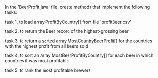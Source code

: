 In the 'BeerProfit.java' file, create methods that implement the following tasks:

  task 1.
  to load array ProfitByCountry[] from file 'profitBeer.csv'

  task 2.
to return the Beer record of the highest-grossing beer

  task 3.
  to return a sorted array MostCountryBeerProfit[] for the countries with the highest profit from all beers sold

  task 4.
  to sort an array MostBeerProfitByCountry[] for each beer in which countries it was most profitable

  task 5.
  to rank the most profitable brewers
